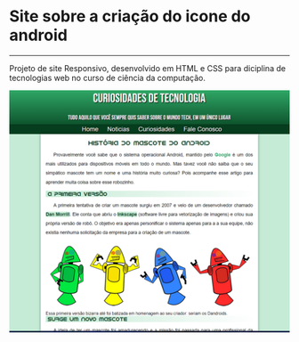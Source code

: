 # Site sobre a criação do icone do android
***

Projeto de site Responsivo, desenvolvido em HTML e CSS para diciplina de tecnologias web no curso de ciência da computação.


![preview](https://raw.githubusercontent.com/FortunatoRoncholeta/Projetinhos/main/Site-android/site.png)





